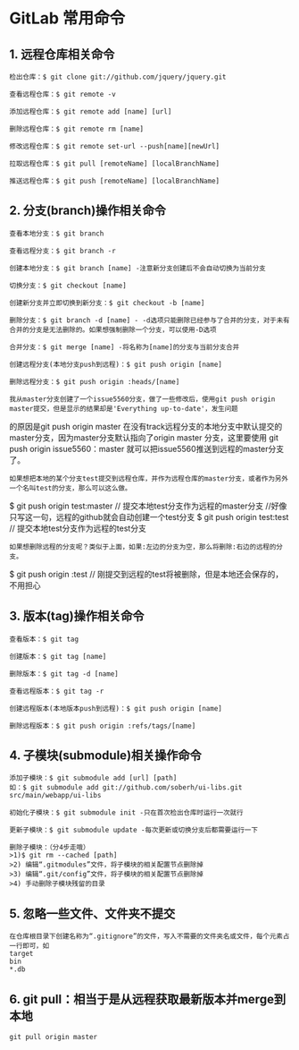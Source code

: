 # GitLab 常用命令

## 1. 远程仓库相关命令
    检出仓库：$ git clone git://github.com/jquery/jquery.git
  
    查看远程仓库：$ git remote -v
  
    添加远程仓库：$ git remote add [name] [url]
  
    删除远程仓库：$ git remote rm [name]
  
    修改远程仓库：$ git remote set-url --push[name][newUrl]
  
    拉取远程仓库：$ git pull [remoteName] [localBranchName]
  
    推送远程仓库：$ git push [remoteName] [localBranchName]

## 2. 分支(branch)操作相关命令
    查看本地分支：$ git branch
  
    查看远程分支：$ git branch -r
  
    创建本地分支：$ git branch [name] -注意新分支创建后不会自动切换为当前分支
  
    切换分支：$ git checkout [name]
  
    创建新分支并立即切换到新分支：$ git checkout -b [name]
  
    删除分支：$ git branch -d [name] - -d选项只能删除已经参与了合并的分支，对于未有合并的分支是无法删除的。如果想强制删除一个分支，可以使用-D选项
  
    合并分支：$ git merge [name] -将名称为[name]的分支与当前分支合并
  
    创建远程分支(本地分支push到远程)：$ git push origin [name]
  
    删除远程分支：$ git push origin :heads/[name]
  
    我从master分支创建了一个issue5560分支，做了一些修改后，使用git push origin master提交，但是显示的结果却是'Everything up-to-date'，发生问题
  的原因是git push origin master 在没有track远程分支的本地分支中默认提交的master分支，因为master分支默认指向了origin master 分支，这里要使用
  git push origin issue5560：master 就可以把issue5560推送到远程的master分支了。

    如果想把本地的某个分支test提交到远程仓库，并作为远程仓库的master分支，或者作为另外一个名叫test的分支，那么可以这么做。
  $ git push origin test:master         // 提交本地test分支作为远程的master分支 //好像只写这一句，远程的github就会自动创建一个test分支
  $ git push origin test:test              // 提交本地test分支作为远程的test分支

    如果想删除远程的分支呢？类似于上面，如果:左边的分支为空，那么将删除:右边的远程的分支。
  $ git push origin :test              // 刚提交到远程的test将被删除，但是本地还会保存的，不用担心
  
## 3. 版本(tag)操作相关命令
    查看版本：$ git tag
  
    创建版本：$ git tag [name]
  
    删除版本：$ git tag -d [name]
  
    查看远程版本：$ git tag -r
  
    创建远程版本(本地版本push到远程)：$ git push origin [name]
  
    删除远程版本：$ git push origin :refs/tags/[name]
  
 
## 4. 子模块(submodule)相关操作命令
    添加子模块：$ git submodule add [url] [path]
    如：$ git submodule add git://github.com/soberh/ui-libs.git src/main/webapp/ui-libs
    
    初始化子模块：$ git submodule init -只在首次检出仓库时运行一次就行
    
    更新子模块：$ git submodule update -每次更新或切换分支后都需要运行一下
    
    删除子模块：（分4步走哦）
    >1)$ git rm --cached [path]
    >2) 编辑“.gitmodules”文件，将子模块的相关配置节点删除掉
    >3) 编辑“.git/config”文件，将子模块的相关配置节点删除掉
    >4) 手动删除子模块残留的目录
 
## 5. 忽略一些文件、文件夹不提交
    在仓库根目录下创建名称为“.gitignore”的文件，写入不需要的文件夹名或文件，每个元素占一行即可，如
    target
    bin
    *.db
 
## 6. git pull：相当于是从远程获取最新版本并merge到本地
    git pull origin master
